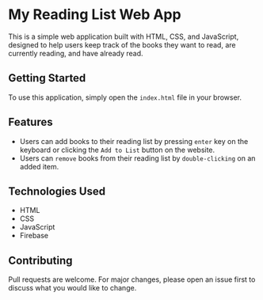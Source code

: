 
# My Reading List Web App

This is a simple web application built with HTML, CSS, and JavaScript, designed to help users keep track of the books they want to read, are currently reading, and have already read.

## Getting Started

To use this application, simply open the `index.html` file in your browser.

## Features

-   Users can add books to their reading list by pressing `enter` key on the keyboard or clicking the `Add to List` button on the website.
-   Users can 	`remove` books from their reading list by `double-clicking` on an added item.

## Technologies Used

-   HTML
-   CSS
-   JavaScript
-  Firebase

## Contributing

Pull requests are welcome. For major changes, please open an issue first to discuss what you would like to change.